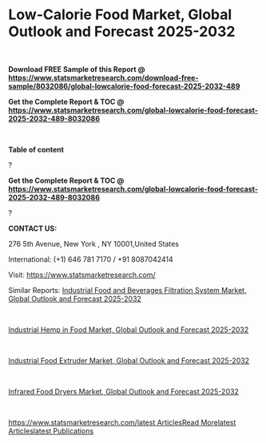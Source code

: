 <h1>Low-Calorie Food Market, Global Outlook and Forecast 2025-2032</h1><br/><p><strong>Download FREE Sample of this Report @ <a href="https://www.statsmarketresearch.com/download-free-sample/8032086/global-lowcalorie-food-forecast-2025-2032-489">https://www.statsmarketresearch.com/download-free-sample/8032086/global-lowcalorie-food-forecast-2025-2032-489</a></strong></p>
 
 
 
 <div><b>Get the Complete Report & TOC @ <a href="https://www.statsmarketresearch.com/global-lowcalorie-food-forecast-2025-2032-489-8032086">https://www.statsmarketresearch.com/global-lowcalorie-food-forecast-2025-2032-489-8032086</a></b></div>
 
 
 
 <p><br />
 
 <b>Table of content</b></p>
 
 
 
 <p>? </p>
 
 
 
 <div><b>Get the Complete Report & TOC @ <a href="https://www.statsmarketresearch.com/global-lowcalorie-food-forecast-2025-2032-489-8032086">https://www.statsmarketresearch.com/global-lowcalorie-food-forecast-2025-2032-489-8032086</a></b></div>
 
 
 
 <p>? </p>
 
 
 
 <p><b>CONTACT US:</b><br />
 
 276 5th Avenue, New York , NY 10001,United States<br />
 
 International: (+1) 646 781 7170 / +91 8087042414<br />
 
 Visit: <a href="https://www.statsmarketresearch.com/">https://www.statsmarketresearch.com/</a><br />
 
 Similar Reports: <a href="https://www.statsmarketresearch.com/global-lowcalorie-food-forecast-2025-2032-489-8032086">Industrial Food and Beverages Filtration System Market, Global Outlook and Forecast 2025-2032</a><br />
 
 <br />
 
 <a href="https://www.statsmarketresearch.com/global-lowcalorie-food-forecast-2025-2032-489-8032086">Industrial Hemp in Food Market, Global Outlook and Forecast 2025-2032</a><br />
 
 <br />
 
 <a href="https://www.statsmarketresearch.com/global-lowcalorie-food-forecast-2025-2032-489-8032086">Industrial Food Extruder Market, Global Outlook and Forecast 2025-2032</a><br />
 
 <br />
 
 <a href="https://www.statsmarketresearch.com/global-lowcalorie-food-forecast-2025-2032-489-8032086">Infrared Food Dryers Market, Global Outlook and Forecast 2025-2032</a><br />
 
 <br />
 
 <a href="https://gyeongbokgung.com">https://www.statsmarketresearch.com/</a><a href="https://hallyeomaritime.com">latest Articles</a><a href="https://jingwansa.com">Read More</a><a href="https://nguoiviet.jp/">latest Articles</a><a href="https://www.intelmarketresearch.com/">latest Publications</a></p>